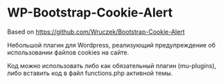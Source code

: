 # WP-Bootstrap-Cookie-Alert
Based on https://github.com/Wruczek/Bootstrap-Cookie-Alert

Небольшой плагин для Wordpress, реализующий предупреждение об использовании файлов cookies на сайте.

Код можно использовать либо как обязательный плагин (mu-plugins), либо вставить код в файл functions.php активной темы.
